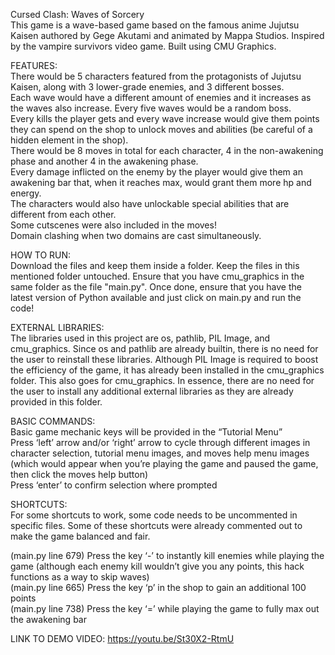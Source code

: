 Cursed Clash: Waves of Sorcery  
This game is a wave-based game based on the famous anime Jujutsu Kaisen authored by Gege Akutami and animated by Mappa Studios. Inspired by the vampire survivors video game. Built using CMU Graphics.

FEATURES:   
There would be 5 characters featured from the protagonists of Jujutsu Kaisen, along with 3 lower-grade enemies, and 3 different bosses.   
Each wave would have a different amount of enemies and it increases as the waves also increase. Every five waves would be a random boss.   
Every kills the player gets and every wave increase would give them points they can spend on the shop to unlock moves and abilities (be careful of a hidden element in the shop).   
There would be 8 moves in total for each character, 4 in the non-awakening phase and another 4 in the awakening phase.   
Every damage inflicted on the enemy by the player would give them an awakening bar that, when it reaches max, would grant them more hp and energy.   
The characters would also have unlockable special abilities that are different from each other.  
Some cutscenes were also included in the moves\!  
Domain clashing when two domains are cast simultaneously.

HOW TO RUN:  
Download the files and keep them inside a folder. Keep the files in this mentioned folder untouched. Ensure that you have cmu\_graphics in the same folder as the file "main.py". Once done, ensure that you have the latest version of Python available and just click on main.py and run the code\!

EXTERNAL LIBRARIES:  
The libraries used in this project are os, pathlib, PIL Image, and cmu\_graphics. Since os and pathlib are already builtin, there is no need for the user to reinstall these libraries. Although PIL Image is required to boost the efficiency of the game, it has already been installed in the cmu\_graphics folder. This also goes for cmu\_graphics. In essence, there are no need for the user to install any additional external libraries as they are already provided in this folder.

BASIC COMMANDS:  
Basic game mechanic keys will be provided in the “Tutorial Menu”  
Press ‘left’ arrow and/or ‘right’ arrow to cycle through different images in character selection, tutorial menu images, and moves help menu images (which would appear when you’re playing the game and paused the game, then click the moves help button)  
Press ‘enter’ to confirm selection where prompted

SHORTCUTS:  
For some shortcuts to work, some code needs to be uncommented in specific files. Some of these shortcuts were already commented out to make the game balanced and fair.

(main.py line 679\) Press the key ‘-’ to instantly kill enemies while playing the game (although each enemy kill wouldn’t give you any points, this hack functions as a way to skip waves)  
(main.py line 665\) Press the key ‘p’ in the shop to gain an additional 100 points  
(main.py line 738\) Press the key ‘=’ while playing the game to fully max out the awakening bar  

LINK TO DEMO VIDEO:
https://youtu.be/St30X2-RtmU
